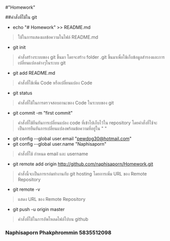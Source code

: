 #"Homework" 

##คำสั่งที่ใช้ใน git

- echo "# Homework" >> README.md
> ใช้ในการแสดงผลข้อความในไฟล์ README.md

- git init
> คำสั่งสร้างระบบของ git ขึ้นมา โดยจะสร้าง folder .git ขึ้นมาเพื่อใช้เก็บข้อมูลสำรองและการเปลี่ยนแปลงต่างๆในระบบ git

- git add README.md
> คำสั่งที่ใช้เพิ่ม Code หรือเปลี่ยนแปลง Code 

- git status
> คำสั่งที่ใช้ในการตรวจสอบถานะของ Code ในระบบของ git

- git commit -m "first commit"
> คำสั่งที่ใช้ยืนยันการเปลี่ยนแปลง code ที่เข้าไปเก็บไว้ใน repository โดยคำสั่งที่ใช้จะเป็นการยืนยันการเปลี่ยนแปลงพร้อมข้อความที่อยู่ใน " "

- git config --global user.email "pewdog30@hotmail.com"
- git config --global user.name "Naphisaporn"
> คำสั่งที่ใช้ กำหนด email และ username

- git remote add origin http://github.com/naphisaporn/Homework.git
> คำสั่งนี้จะเป็นการเรอ่มทำงานกับ git hosting โดยการเพิ่ม URL ของ Remote Repository 

- git remote -v
> แสดง URL ของ Remote Repository

- git push -u origin master
> คำสั่งที่ใช้ในการอัพโหลดไฟล์ไปบน github

### Naphisaporn Phakphrommin 5835512098

